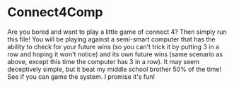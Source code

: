 # Connect4Comp

Are you bored and want to play a little game of connect 4? Then simply run this file!
You will be playing against a semi-smart computer that has the ability to check for your future wins (so you can't trick it
by putting 3 in a row and hoping it won't notice) and its own future wins (same scenario as above, except this time the
computer has 3 in a row). It may seem deceptively simple, but it beat my middle school brother 50% of the time! See if you
can game the system. I promise it's fun!
